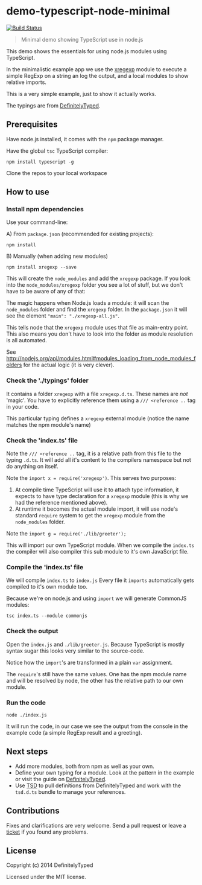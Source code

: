 # demo-typescript-node-minimal 

[![Build Status](https://travis-ci.org/DefinitelyTyped/demo-typescript-node-minimal.svg?branch=source)](https://travis-ci.org/DefinitelyTyped/demo-typescript-node-minimal)

> Minimal demo showing TypeScript use in node.js

This demo shows the essentials for using node.js modules using TypeScript.

In the minimalistic example app we use the [xregexp](https://www.npmjs.org/package/xregexp) module to execute a simple RegExp on a string an log the output, and a local modules to show relative imports.

This is a very simple example, just to show it actually works.

The typings are from [DefinitelyTyped](https://github.com/borisyankov/DefinitelyTyped).


## Prerequisites

Have node.js installed, it comes with the `npm` package manager.

Have the global `tsc` TypeScript compiler:

````
npm install typescript -g
````

Clone the repos to your local workspace

## How to use


### Install npm dependencies

Use your command-line:

A) From `package.json` (recommended for existing projects):

````
npm install
````

B) Manually (when adding new modules)

````
npm install xregexp --save
````

This will create the `node_modules` and add the `xregexp` package. If you look into the `node_modules/xregexp` folder you see a lot of stuff, but we don't have to be aware of any of that:

The magic happens when Node.js loads a module: it will scan the `node_modules` folder and find the `xregexp` folder. In the `package.json` it will see the element `"main": "./xregexp-all.js"`. 

This tells node that the `xregexp` module uses that file as main-entry point. This also means you don't have to look into the folder as module resolution is all automated. 

See http://nodejs.org/api/modules.html#modules_loading_from_node_modules_folders for the actual logic (it is very clever).


### Check the './typings' folder

It contains a folder `xregexp` with a file `xregexp.d.ts`. These names are *not* 'magic'. You have to explicitly reference them using a `/// <reference ..` tag in your code.

This particular typing defines a `xregexp` external module (notice the name matches the npm module's name)


### Check the 'index.ts' file

Note the `/// <reference ..` tag, it is a relative path from this file to the typing `.d.ts`. It will add all it's content to the compilers namespace but not do anything on itself.

Note the `import x = require('xregexp')`. This serves two purposes:

1. At compile time TypeScript will use it to attach type information, it expects to have type declaration for a `xregexp` module (this is why we had the reference mentioned above).
1. At runtime it becomes the actual module import, it will use node's standard `require` system to get the `xregexp` module from the `node_modules` folder.

Note the `import g = require('./lib/greeter');`

This will import our own TypeScript module. When we compile the `index.ts` the compiler will also compiler this sub module to it's own JavaScript file. 


### Compile the 'index.ts' file

We will compile `index.ts` to `index.js` Every file it `imports` automatically gets compiled to it's own module too.

Because we're on node.js and using `import` we will generate CommonJS modules:

````
tsc index.ts --module commonjs
````

### Check the output

Open the `index.js` and `./lib/greeter.js`. Because TypeScript is mostly syntax sugar this looks very similar to the source-code.

Notice how the `import`'s are transformed in a plain `var` assignment. 

The `require`'s still have the same values. One has the npm module name and will be resolved by node, the other has the relative path to our own module.


### Run the code

````
node ./index.js
````

It will run the code, in our case we see the output from the console in the example code (a simple RegExp result and a greeting).


## Next steps

* Add more modules, both from npm as well as your own.
* Define your own typing for a module. Look at the pattern in the example or visit the guide on [DefinitelyTyped](http://definitelytyped.org/guides/creating.html).
* Use [TSD](http://www.tsdpm.com) to pull definitions from DefinitelyTyped and work with the `tsd.d.ts` bundle to manage your references.


## Contributions

Fixes and clarifications are very welcome. Send a pull request or leave a [ticket](https://github.com/DefinitelyTyped/demo-typescript-node-minimal/issues) if you found any problems.

## License

Copyright (c) 2014 DefinitelyTyped

Licensed under the MIT license.
